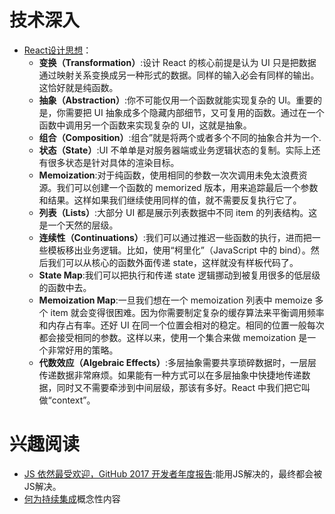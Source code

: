 

# 技术深入

- [React设计思想](https://github.com/react-guide/react-basic)：
  - **变换（Transformation）**:设计 React 的核心前提是认为 UI 只是把数据通过映射关系变换成另一种形式的数据。同样的输入必会有同样的输出。这恰好就是纯函数。
  - **抽象（Abstraction）**:你不可能仅用一个函数就能实现复杂的 UI。重要的是，你需要把 UI 抽象成多个隐藏内部细节，又可复用的函数。通过在一个函数中调用另一个函数来实现复杂的 UI，这就是抽象。
  - **组合（Composition）**:组合”就是将两个或者多个不同的抽象合并为一个.
  - **状态（State）**:UI 不单单是对服务器端或业务逻辑状态的复制。实际上还有很多状态是针对具体的渲染目标。
  - **Memoization**:对于纯函数，使用相同的参数一次次调用未免太浪费资源。我们可以创建一个函数的 memorized 版本，用来追踪最后一个参数和结果。这样如果我们继续使用同样的值，就不需要反复执行它了。
  - **列表（Lists）**:大部分 UI 都是展示列表数据中不同 item 的列表结构。这是一个天然的层级。
  - **连续性（Continuations）**:我们可以通过推迟一些函数的执行，进而把一些模板移出业务逻辑。比如，使用“柯里化”（JavaScript 中的 bind）。然后我们可以从核心的函数外面传递 state，这样就没有样板代码了。
  - **State Map**:我们可以把执行和传递 state 逻辑挪动到被复用很多的低层级的函数中去。
  - **Memoization Map**:一旦我们想在一个 memoization 列表中 memoize 多个 item 就会变得很困难。因为你需要制定复杂的缓存算法来平衡调用频率和内存占有率。还好 UI 在同一个位置会相对的稳定。相同的位置一般每次都会接受相同的参数。这样以来，使用一个集合来做 memoization 是一个非常好用的策略。
  - **代数效应（Algebraic Effects）**:多层抽象需要共享琐碎数据时，一层层传递数据非常麻烦。如果能有一种方式可以在多层抽象中快捷地传递数据，同时又不需要牵涉到中间层级，那该有多好。React 中我们把它叫做“context”。



# 兴趣阅读

- [JS 依然最受欢迎，GitHub 2017 开发者年度报告](https://mp.weixin.qq.com/s?__biz=MzAxODE2MjM1MA==&mid=2651552833&idx=1&sn=6a94ab04310c41d942d8727ac7994e7a&chksm=8025ab80b7522296e7c26f57b6714d67462a7a1a37c76cd301b18c8845c3fc3485392ff1e138&mpshare=1&scene=23&srcid=1013vY3T4tpBg2hQLgmmpLdY#rd):能用JS解决的，最终都会被JS解决。
- [何为持续集成](http://www.ruanyifeng.com/blog/2015/09/continuous-integration.html)概念性内容

